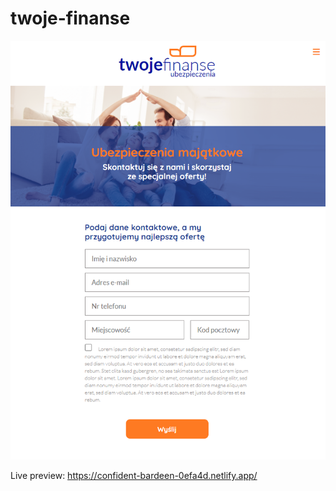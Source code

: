 ﻿# twoje-finanse
 ![page view](https://github.com/Fyrrj/twoje-finanse/blob/main/assets/pageView.PNG?raw=true)

Live preview: https://confident-bardeen-0efa4d.netlify.app/
